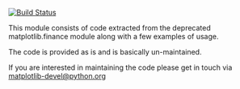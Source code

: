 [![Build Status](https://travis-ci.org/matplotlib/mpl-finance.svg?branch=master)](https://travis-ci.org/matplotlib/mpl-finance)

This module consists of code extracted from the deprecated matplotlib.finance
module along with a few examples of usage.

The code is provided as is and is basically un-maintained.

If you are interested in maintaining the code please get in touch
via matplotlib-devel@python.org
